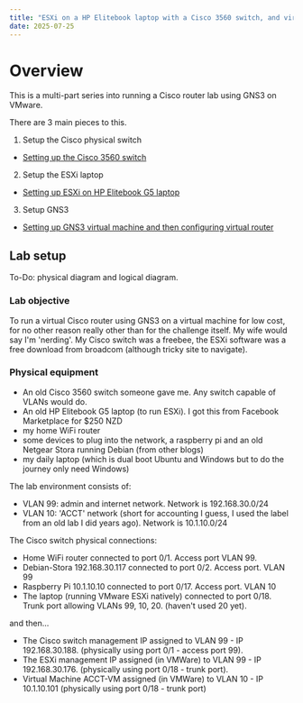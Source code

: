 ```yaml
---
title: "ESXi on a HP Elitebook laptop with a Cisco 3560 switch, and virtual machine running GNS3"
date: 2025-07-25
---
```

# Overview
This is a multi-part series into running a Cisco router lab using GNS3 on VMware.

There are 3 main pieces to this.
1. Setup the Cisco physical switch

 - <a href="Cisco-3560.md">Setting up the Cisco 3560 switch</a>

2. Setup the ESXi laptop
 
 - <a href="ESXi-laptop.md">Setting up ESXi on HP Elitebook G5 laptop</a>

3. Setup GNS3

 - <a href="GNS3.md">Setting up GNS3 virtual machine and then configuring virtual router</a>

## Lab setup
To-Do: physical diagram and logical diagram.

### Lab objective
To run a virtual Cisco router using GNS3 on a virtual machine for low cost, for no other reason really other than for the challenge itself.
My wife would say I'm 'nerding'.
My Cisco switch was a freebee, the ESXi software was a free download from broadcom (although tricky site to navigate).

### Physical equipment

- An old Cisco 3560 switch someone gave me. Any switch capable of VLANs would do.
- An old HP Elitebook G5 laptop (to run ESXi). I got this from Facebook Marketplace for $250 NZD
- my home WiFi router
- some devices to plug into the network, a raspberry pi and an old Netgear Stora running Debian (from other blogs)
- my daily laptop (which is dual boot Ubuntu and Windows but to do the journey only need Windows) 


The lab environment consists of:
- VLAN 99: admin and internet network. Network is 192.168.30.0/24
- VLAN 10: 'ACCT' network (short for accounting I guess, I used the label from an old lab I did years ago). Network is 10.1.10.0/24

The Cisco switch physical connections:
- Home WiFi router connected to port 0/1. Access port VLAN 99.
- Debian-Stora 192.168.30.117 connected to port 0/2. Access port. VLAN 99
- Raspberry Pi 10.1.10.10 connected to port 0/17. Access port. VLAN 10
- The laptop (running VMware ESXi natively) connected to port 0/18. Trunk port allowing VLANs 99, 10, 20. (haven't used 20 yet).

and then...
- The Cisco switch management IP assigned to VLAN 99 - IP 192.168.30.188. (physically using port 0/1 - access port 99).
- The ESXi management IP assigned (in VMWare) to VLAN 99 - IP 192.168.30.176. (physically using port 0/18 - trunk port). 
- Virtual Machine ACCT-VM assigned (in VMWare) to VLAN 10 - IP 10.1.10.101 (physically using port 0/18 - trunk port)


  
